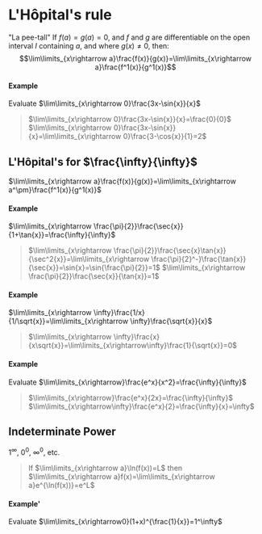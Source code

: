 # L'Hôpital's rule
"La pee-tall"
If $f(a)=g(a)=0$, and $f$ and $g$ are differentiable on the open interval $I$ containing $a$, and where $g(x)\neq 0$, then:
$$\lim\limits_{x\rightarrow a}\frac{f(x)}{g(x)}=\lim\limits_{x\rightarrow a}\frac{f^1(x)}{g^1(x)}$$
#### Example
Evaluate $\lim\limits_{x\rightarrow 0}\frac{3x-\sin{x}}{x}$
> $\lim\limits_{x\rightarrow 0}\frac{3x-\sin{x}}{x}=\frac{0}{0}$
> $\lim\limits_{x\rightarrow 0}\frac{3x-\sin{x}}{x}=\lim\limits_{x\rightarrow 0}\frac{3-\cos{x}}{1}=2$
## L'Hôpital's for $\frac{\infty}{\infty}$
$\lim\limits_{x\rightarrow a}\frac{f(x)}{g(x)}=\lim\limits_{x\rightarrow a^\pm}\frac{f^1(x)}{g^1(x)}$
#### Example
$\lim\limits_{x\rightarrow \frac{\pi}{2}}\frac{\sec{x}}{1+\tan{x}}=\frac{\infty}{\infty}$
> $\lim\limits_{x\rightarrow \frac{\pi}{2}}\frac{\sec{x}\tan{x}}{\sec^2{x}}=\lim\limits_{x\rightarrow \frac{\pi}{2}^-}\frac{\tan{x}}{\sec{x}}=\sin{x}=\sin{\frac{\pi}{2}}=1$
> $\lim\limits_{x\rightarrow \frac{\pi}{2}}\frac{\sec{x}}{\tan{x}}=1$
#### Example
$\lim\limits_{x\rightarrow \infty}\frac{1/x}{1/\sqrt{x}}=\lim\limits_{x\rightarrow \infty}\frac{\sqrt{x}}{x}$
> $\lim\limits_{x\rightarrow \infty}\frac{x}{x\sqrt{x}}=\lim\limits_{x\rightarrow\infty}\frac{1}{\sqrt{x}}=0$
#### Example
Evaluate $\lim\limits_{x\rightarrow}\frac{e^x}{x^2}=\frac{\infty}{\infty}$
> $\lim\limits_{x\rightarrow}\frac{e^x}{2x}=\frac{\infty}{\infty}$
> $\lim\limits_{x\rightarrow\infty}\frac{e^x}{2}=\frac{\infty}{x}=\infty$
## Indeterminate Power
$1^\infty$, $0^0$, $\infty^0$, etc.
> If $\lim\limits_{x\rightarrow a}\ln(f(x))=L$ then
> $\lim\limits_{x\rightarrow a}f(x)=\lim\limits_{x\rightarrow a}e^{\ln(f(x))}=e^L$
#### Example'
Evaluate $\lim\limits_{x\rightarrow0}(1+x)^{\frac{1}{x}}=1^\infty$
